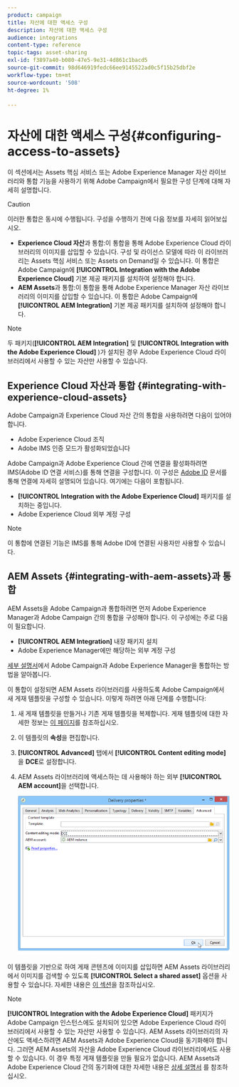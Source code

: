 ```yaml
---
product: campaign
title: 자산에 대한 액세스 구성
description: 자산에 대한 액세스 구성
audience: integrations
content-type: reference
topic-tags: asset-sharing
exl-id: f3897a40-b080-47e5-9e31-4d861c1bacd5
source-git-commit: 98d646919fedc66ee9145522ad0c5f15b25dbf2e
workflow-type: tm+mt
source-wordcount: '508'
ht-degree: 1%

---
```


# 자산에 대한 액세스 구성{#configuring-access-to-assets}

이 섹션에서는 Assets 핵심 서비스 또는 Adobe Experience Manager 자산 라이브러리와 통합 기능을 사용하기 위해 Adobe Campaign에서 필요한 구성 단계에 대해 자세히 설명합니다.

>[!CAUTION]
>
>이러한 통합은 동시에 수행됩니다. 구성을 수행하기 전에 다음 정보를 자세히 읽어보십시오.

* **Experience Cloud 자산**&#x200B;과 통합:이 통합을 통해 Adobe Experience Cloud 라이브러리의 이미지를 삽입할 수 있습니다. 구성 및 라이선스 모델에 따라 이 라이브러리는 Assets 핵심 서비스 또는 Assets on Demand일 수 있습니다. 이 통합은 Adobe Campaign에 **[!UICONTROL Integration with the Adobe Experience Cloud]** 기본 제공 패키지를 설치하여 설정해야 합니다.
* **AEM Assets**&#x200B;과 통합:이 통합을 통해 Adobe Experience Manager 자산 라이브러리의 이미지를 삽입할 수 있습니다. 이 통합은 Adobe Campaign에 **[!UICONTROL AEM Integration]** 기본 제공 패키지를 설치하여 설정해야 합니다.

>[!NOTE]
>
>두 패키지(**[!UICONTROL AEM Integration]** 및 **[!UICONTROL Integration with the Adobe Experience Cloud]** )가 설치된 경우 Adobe Experience Cloud 라이브러리에서 사용할 수 있는 자산만 사용할 수 있습니다.

## Experience Cloud 자산과 통합 {#integrating-with-experience-cloud-assets}

Adobe Campaign과 Experience Cloud 자산 간의 통합을 사용하려면 다음이 있어야 합니다.

* Adobe Experience Cloud 조직
* Adobe IMS 인증 모드가 활성화되었습니다

Adobe Campaign과 Adobe Experience Cloud 간에 연결을 활성화하려면 IMS(Adobe ID 연결 서비스)를 통해 연결을 구성합니다. 이 구성은 [Adobe ID](../../integrations/using/about-adobe-id.md) 문서를 통해 연결에 자세히 설명되어 있습니다. 여기에는 다음이 포함됩니다.

* **[!UICONTROL Integration with the Adobe Experience Cloud]** 패키지를 설치하는 중입니다.
* Adobe Experience Cloud 외부 계정 구성

>[!NOTE]
>
>이 통합에 연결된 기능은 IMS를 통해 Adobe ID에 연결된 사용자만 사용할 수 있습니다.

## AEM Assets {#integrating-with-aem-assets}과 통합

AEM Assets을 Adobe Campaign과 통합하려면 먼저 Adobe Experience Manager과 Adobe Campaign 간의 통합을 구성해야 합니다. 이 구성에는 주로 다음이 필요합니다.

* **[!UICONTROL AEM Integration]** 내장 패키지 설치
* Adobe Experience Manager에만 해당하는 외부 계정 구성

[세부 설명서](../../integrations/using/about-adobe-experience-manager.md)에서 Adobe Campaign과 Adobe Experience Manager을 통합하는 방법을 알아봅니다.

이 통합이 설정되면 AEM Assets 라이브러리를 사용하도록 Adobe Campaign에서 새 게재 템플릿을 구성할 수 있습니다. 이렇게 하려면 아래 단계를 수행합니다:

1. 새 게재 템플릿을 만들거나 기존 게재 템플릿을 복제합니다. 게재 템플릿에 대한 자세한 정보는 [이 페이지](../../delivery/using/about-templates.md)를 참조하십시오.
1. 이 템플릿의 **속성**&#x200B;을 편집합니다.
1. **[!UICONTROL Advanced]** 탭에서 **[!UICONTROL Content editing mode]**&#x200B;을 **DCE**&#x200B;로 설정합니다.
1. AEM Assets 라이브러리에 액세스하는 데 사용해야 하는 외부 **[!UICONTROL AEM account]**&#x200B;을 선택합니다.

   ![](assets/dam_aem_assets1.png)

이 템플릿을 기반으로 하여 게재 콘텐츠에 이미지를 삽입하면 AEM Assets 라이브러리에서 이미지를 검색할 수 있도록 **[!UICONTROL Select a shared asset]** 옵션을 사용할 수 있습니다. 자세한 내용은 [이 섹션](../../integrations/using/inserting-a-shared-asset.md)을 참조하십시오.

>[!NOTE]
>
>**[!UICONTROL Integration with the Adobe Experience Cloud]** 패키지가 Adobe Campaign 인스턴스에도 설치되어 있으면 Adobe Experience Cloud 라이브러리에서 사용할 수 있는 자산만 사용할 수 있습니다. AEM Assets 라이브러리의 자산에도 액세스하려면 AEM Assets과 Adobe Experience Cloud을 동기화해야 합니다. 그러면 AEM Assets의 자산을 Adobe Experience Cloud 라이브러리에서도 사용할 수 있습니다. 이 경우 특정 게재 템플릿을 만들 필요가 없습니다. AEM Assets과 Adobe Experience Cloud 간의 동기화에 대한 자세한 내용은 [상세 설명서](https://experienceleague.adobe.com/docs/experience-manager-65/administering/integration/configure-assets-cc-integration.html#integration) 를 참조하십시오.
